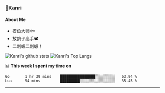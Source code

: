 ### 🌱Kanri
#### About Me
- 摸鱼大师🐟
- 放鸽子高手🕊
- 二刺螈二刺螈！

![Kanri's github stats](https://github-readme-stats.vercel.app/api?username=Yiwen-Chan&show_icons=true&theme=vue&line_height=20)
![Kanri's Top Langs](https://github-readme-stats.vercel.app/api/top-langs/?username=Yiwen-Chan&layout=compact&theme=vue&card_width=270)

📊 **This week I spent my time on**
<!--START_SECTION:waka-->
```text
Go       1 hr 39 mins    ████████████████░░░░░░░░░   63.94 % 
Lua      54 mins         █████████░░░░░░░░░░░░░░░░   35.45 % 
```
<!--END_SECTION:waka-->

***

